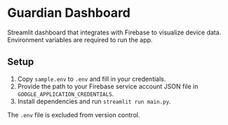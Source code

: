 # Guardian Dashboard

Streamlit dashboard that integrates with Firebase to visualize device data. Environment variables are required to run the app.

## Setup

1. Copy `sample.env` to `.env` and fill in your credentials.
2. Provide the path to your Firebase service account JSON file in `GOOGLE_APPLICATION_CREDENTIALS`.
3. Install dependencies and run `streamlit run main.py`.

The `.env` file is excluded from version control.

